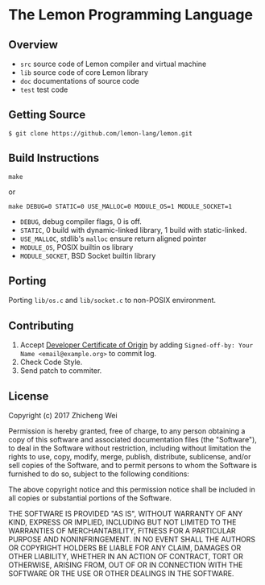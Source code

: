 The Lemon Programming Language
==============================

Overview
--------

* `src` source code of Lemon compiler and virtual machine
* `lib` source code of core Lemon library
* `doc` documentations of source code
* `test` test code

Getting Source
--------------

```
$ git clone https://github.com/lemon-lang/lemon.git
```

Build Instructions         
------------------
```
make
```
or

```
make DEBUG=0 STATIC=0 USE_MALLOC=0 MODULE_OS=1 MODULE_SOCKET=1
```

* `DEBUG`, debug compiler flags, 0 is off.
* `STATIC`, 0 build with dynamic-linked library, 1 build with static-linked.
* `USE_MALLOC`, stdlib's `malloc` ensure return aligned pointer
* `MODULE_OS`, POSIX builtin os library
* `MODULE_SOCKET`, BSD Socket builtin library

Porting
-------

Porting `lib/os.c` and `lib/socket.c` to non-POSIX environment.

Contributing
------------

1. Accept [Developer Certificate of Origin](https://developercertificate.org/) by adding `Signed-off-by: Your Name <email@example.org>` to commit log.
2. Check Code Style.
3. Send patch to commiter.


License
-------
Copyright (c) 2017 Zhicheng Wei

Permission is hereby granted, free of charge, to any person obtaining a copy
of this software and associated documentation files (the "Software"), to deal
in the Software without restriction, including without limitation the rights
to use, copy, modify, merge, publish, distribute, sublicense, and/or sell
copies of the Software, and to permit persons to whom the Software is
furnished to do so, subject to the following conditions:

The above copyright notice and this permission notice shall be included in all
copies or substantial portions of the Software.

THE SOFTWARE IS PROVIDED "AS IS", WITHOUT WARRANTY OF ANY KIND, EXPRESS OR
IMPLIED, INCLUDING BUT NOT LIMITED TO THE WARRANTIES OF MERCHANTABILITY,
FITNESS FOR A PARTICULAR PURPOSE AND NONINFRINGEMENT. IN NO EVENT SHALL THE
AUTHORS OR COPYRIGHT HOLDERS BE LIABLE FOR ANY CLAIM, DAMAGES OR OTHER
LIABILITY, WHETHER IN AN ACTION OF CONTRACT, TORT OR OTHERWISE, ARISING FROM,
OUT OF OR IN CONNECTION WITH THE SOFTWARE OR THE USE OR OTHER DEALINGS IN THE
SOFTWARE.

